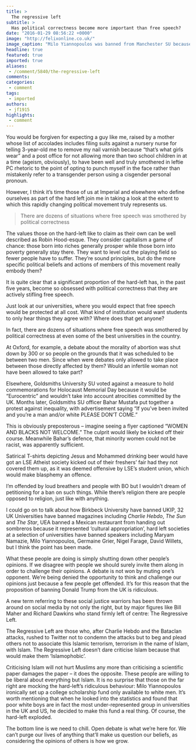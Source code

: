 ```yaml
---
title: >
  The regressive left
subtitle: >
  Has political correctness become more important than free speech?
date: "2016-01-29 08:56:22 +0000"
image: "http://felixonline.co.uk/"
image_caption: "Milo Yiannopoulos was banned from Manchester SU because his views could “incite hatred”."
headline: true
featured: true
imported: true
aliases:
 - /comment/5840/the-regressive-left
comments:
categories:
 - comment
tags:
 - imported
authors:
 - jf1915
highlights:
 - comment
---
```


You would be forgiven for expecting a guy like me, raised by a mother whose list of accolades includes filing suits against a nursery nurse for telling 3-year-old me to remove my nail varnish because “that’s what girls wear” and a post office for not allowing more than two  school children in at a time (ageism, obviously), to have been well and truly smothered in leftie PC rhetoric to the point of opting to punch myself in the face rather than mistakenly refer to a transgender person using a cisgender personal pronoun.

However, I think it’s time those of us at Imperial and elsewhere who define ourselves as part of the hard left join me in taking a look at the extent to which this rapidly changing political movement truly represents us.

> There are dozens of situations where free speech was smothered by political correctness

The values those on the hard-left like to claim as their own can be well described as Robin Hood-esque. They consider capitalism a game of chance: those born into riches generally prosper while those born into poverty generally stay there. They want to level out the playing field so fewer people have to suffer. They’re sound principles, but do the more specific political beliefs and actions of members of this movement really embody them?

It is quite clear that a significant proportion of the hard-left has, in the past five years, become so obsessed with political correctness that they are actively stifling free speech.

Just look at our universities, where you would expect that free speech would be protected at all cost. What kind of institution would want students to only hear things they agree with? Where does that get anyone?

In fact, there are dozens of situations where free speech was smothered by political correctness at even some of the best universities in the country.

At Oxford, for example, a debate about the morality of abortion was shut down by 300 or so people on the grounds that it was scheduled to be between two men. Since when were debates only allowed to take place between those directly affected by them? Would an infertile woman not have been allowed to take part?

Elsewhere, Goldsmiths University SU voted against a measure to hold commemorations for Holocaust Memorial Day because it would be “Eurocentric” and wouldn’t take into account atrocities committed by the UK. Months later, Goldsmiths SU officer Bahar Mustafa put together a protest against inequality, with advertisement saying “If you’ve been invited and you’re a man and/or white PLEASE DON’T COME.”

This is obviously preposterous – imagine seeing a flyer captioned “WOMEN AND BLACKS NOT WELCOME.” The culprit would likely be kicked off their course. Meanwhile Bahar’s defence, that minority women could not be racist, was apparently sufficient.

Satirical T-shirts depicting Jesus and Mohammed drinking beer would have got an LSE Atheist society kicked out of their freshers’ fair had they not covered them up, as it was deemed offensive by LSE’s student union, which would make blasphemy an offence.

I’m offended by loud breathers and people with BO but I wouldn’t dream of petitioning for a ban on such things. While there’s religion there are people opposed to religion, just like with anything.

I could go on to talk about how Birkbeck University have banned UKIP, 32 UK Universities have banned magazines including _Charlie Hebdo_, _The Sun_ and _The Star_, UEA banned a Mexican restaurant from handing out sombreros because it represented ‘cultural appropriation’, hard left societies at a selection of universities have banned speakers including Maryam Namazie, Milo Yiannopoulos, Germaine Grier, Nigel Farage, David Willets, but I think the point has been made.

What these people are doing is simply shutting down other people’s opinions. If we disagree with people we should surely invite them along in order to challenge their opinions. A debate is not won by muting one’s opponent. We’re being denied the opportunity to think and challenge our opinions just because a few people get offended. It’s for this reason that the proposition of banning Donald Trump from the UK is ridiculous.

A new term referring to these social justice warriors has been thrown around on social media by not only the right, but by major figures like Bill Maher and Richard Dawkins who stand firmly left of centre: The Regressive Left.

The Regressive Left are those who, after Charlie Hebdo and the Bataclan attacks, rushed to Twitter not to condemn the attacks but to beg and plead others not to associate this Islamic terrorism, terrorism in the name of Islam, with Islam. The Regressive Left doesn’t dare criticise Islam because that would make them ‘Islamophobic’.

Criticising Islam will not hurt Muslims any more than criticising a scientific paper damages the paper – it does the opposite. These people are willing to be liberal about everything but Islam. It is no surprise that those on the far right are mocking the hard-left’s ridiculous behaviour: Milo Yiannopoulos ironically set up a college scholarship fund only available to white men. It’s worth mentioning that when he looked into the statistics and found that poor white boys are in fact the most under-represented group in universities in the UK and US, he decided to make this fund a real thing. Of course, the hard-left exploded.

The bottom line is we need to chill. Open debate is what we’re here for. We can’t purge our lives of anything that’ll make us question our beliefs, as considering the opinions of others is how we grow.
